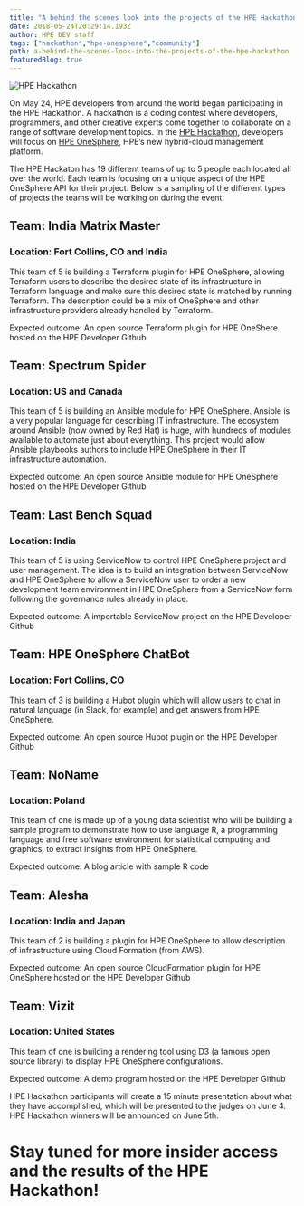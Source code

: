 ```yaml
---
title: "A behind the scenes look into the projects of the HPE Hackathon"
date: 2018-05-24T20:29:14.193Z
author: HPE DEV staff 
tags: ["hackathon","hpe-onesphere","community"]
path: a-behind-the-scenes-look-into-the-projects-of-the-hpe-hackathon
featuredBlog: true
---
```

![HPE Hackathon](https://hpe-developer-portal.s3.amazonaws.com/uploads/media/2018/5/hpe-hackathon-3d-v1-1-1526997723888.jpg)

On May 24, HPE developers from around the world began participating in the HPE Hackathon. A hackathon is a coding contest where developers, programmers, and other creative experts come together to collaborate on a range of software development topics. In the [HPE Hackathon](https://developer.hpe.com/blog/psssst-ive-got-the-inside-scoop-on-the-upcoming-hpe-hackathon), developers will focus on [HPE OneSphere](https://www.hpe.com/us/en/solutions/cloud/hybrid-it-management.html), HPE’s new hybrid-cloud management platform.

The HPE Hackaton has 19 different teams of up to 5 people each located all over the world. Each team is focusing on a unique aspect of the HPE OneSphere API for their project. Below is a sampling of the different types of projects the teams will be working on during the event:

## Team: India Matrix Master
### Location: Fort Collins, CO and India
This team of 5 is building a Terraform plugin for HPE OneSphere, allowing Terraform users to describe the desired state of its infrastructure in Terraform language and make sure this desired state is matched by running Terraform. The description could be a mix of OneSphere and other infrastructure providers already handled by Terraform.

Expected outcome: An open source Terraform plugin for HPE OneShere hosted on the HPE Developer Github

## Team: Spectrum Spider
### Location: US and Canada
This team of 5 is building an Ansible module for HPE OneSphere. Ansible is a very popular language for describing IT infrastructure. The ecosystem around Ansible (now owned by Red Hat) is huge, with hundreds of modules available to automate just about everything. This project would allow Ansible playbooks authors to include HPE OneSphere in their IT infrastructure automation.

Expected outcome: An open source Ansible module for HPE OneSphere hosted on the HPE Developer Github

## Team: Last Bench Squad
### Location: India
This team of 5 is using ServiceNow to control HPE OneSphere project and user management. The idea is to build an integration between ServiceNow and HPE OneSphere to allow a ServiceNow user to order a new development team environment in HPE OneSphere from a ServiceNow form following the governance rules already in place.  

Expected outcome: A importable ServiceNow project on the HPE Developer Github

## Team: HPE OneSphere ChatBot
### Location: Fort Collins, CO
This team of 3 is building a Hubot plugin which will allow users to chat in natural language (in Slack, for example) and get answers from HPE OneSphere.

Expected outcome: An open source Hubot plugin on the HPE Developer Github

## Team: NoName
### Location: Poland
This team of one is made up of a young data scientist who will be building a sample program to demonstrate how to use language R, a programming language and free software environment for statistical computing and graphics, to extract Insights from HPE OneSphere.

Expected outcome: A blog article with sample R code

## Team: Alesha
### Location: India and Japan
This team of 2 is building a plugin for HPE OneSphere to allow description of infrastructure using Cloud Formation (from AWS).

Expected outcome: An open source CloudFormation plugin for HPE OneSphere hosted on the HPE Developer Github

## Team: Vizit
### Location: United States
This team of one is building a rendering tool using D3 (a famous open source library) to display HPE OneSphere configurations. 

Expected outcome: A demo program hosted on the HPE Developer Github

HPE Hackathon participants will create a 15 minute presentation about what they have accomplished, which will be presented to the judges on June 4. HPE Hackathon winners will be announced on June 5th. 

# Stay tuned for more insider access and the results of the HPE Hackathon!
